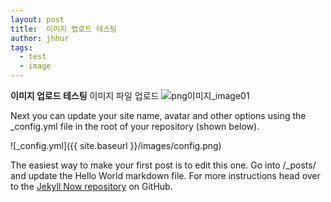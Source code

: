 ```yaml
---
layout: post
title:  이미지 업로드 테스팅
author: jhhur
tags:
  - test
  - image
---
```


**이미지 업로드 테스팅**
이미지 파일 업로드
![png이미지_image01]({{site.baseurl}}/images/image01.png)



Next you can update your site name, avatar and other options using the _config.yml file in the root of your repository (shown below).

![_config.yml]({{ site.baseurl }}/images/config.png)

The easiest way to make your first post is to edit this one. Go into /_posts/ and update the Hello World markdown file. For more instructions head over to the [Jekyll Now repository](https://github.com/barryclark/jekyll-now) on GitHub.

<!-- {% include facebook.html %} -->
<!-- {% include disqus.html %} -->